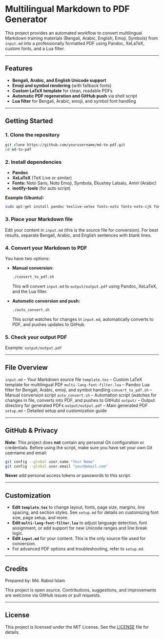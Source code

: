 
# Multilingual Markdown to PDF Generator

This project provides an automated workflow to convert multilingual Markdown training materials (Bengali, Arabic, English, Emoji, Symbols) from `input.md` into a professionally formatted PDF using Pandoc, XeLaTeX, custom fonts, and a Lua filter.

---


## Features

- **Bengali, Arabic, and English Unicode support**
- **Emoji and symbol rendering** (with fallback fonts)
- **Custom LaTeX template** for clean, readable PDFs
- **Automatic PDF regeneration and GitHub push** via shell script
- **Lua filter** for Bengali, Arabic, emoji, and symbol font handling

---

## Getting Started

### 1. Clone the repository

```sh
git clone https://github.com/yourusername/md-to-pdf.git
cd md-to-pdf
```


### 2. Install dependencies

- **Pandoc**
- **XeLaTeX** (TeX Live or similar)
- **Fonts:** Noto Sans, Noto Emoji, Symbola, Ekushey Lalsalu, Amiri (Arabic)
- **inotify-tools** (for auto script)

**Example (Ubuntu):**
```sh
sudo apt-get install pandoc texlive-xetex fonts-noto fonts-noto-cjk fonts-noto-color-emoji fonts-symbola inotify-tools
```


### 3. Place your Markdown file

Edit your content in `input.md` (this is the source file for conversion). For best results, separate Bengali, Arabic, and English sentences with blank lines.


### 4. Convert your Markdown to PDF

You have two options:

- **Manual conversion:**
	```sh
	./convert_to_pdf.sh
	```
	This will convert `input.md` to `output/output.pdf` using Pandoc, XeLaTeX, and the Lua filter.

- **Automatic conversion and push:**
	```sh
	./auto_convert.sh
	```
	This script watches for changes in `input.md`, automatically converts to PDF, and pushes updates to GitHub.


### 5. Check your output PDF

Example: `output/output.pdf`

---


## File Overview

`input.md` – Your Markdown source file
`template.tex` – Custom LaTeX template for multilingual PDF
`multi-lang-font-filter.lua` – Pandoc Lua filter for Bengali, Arabic, emoji, and symbol handling
`convert_to_pdf.sh` – Manual conversion script
`auto_convert.sh` – Automation script (watches for changes in file, converts into PDF, and pushes to GitHub)
`output/` – Output directory for generated PDFs
`output/output.pdf` – Main generated PDF
`setup.md` – Detailed setup and customization guide

---

## GitHub & Privacy

**Note:**
This project does **not** contain any personal Git configuration or credentials.
Before using the script, make sure you have set your own Git username and email:

```sh
git config --global user.name "Your Name"
git config --global user.email "your@email.com"
```

**Never** add personal access tokens or passwords to this script.

---


## Customization

- **Edit `template.tex`** to change layout, fonts, page size, margins, line spacing, and section styles. See `setup.md` for details on customizing font size, page setup, and more.
- **Edit `multi-lang-font-filter.lua`** to adjust language detection, font assignment, or add support for new Unicode ranges and line break logic.
- **Edit `input.md`** for your content. This is the only source file used for conversion.
- For advanced PDF options and troubleshooting, refer to `setup.md`.

---


## Credits


Prepared by: Md. Rabiul Islam

This project is open source. Contributions, suggestions, and improvements are welcome via GitHub issues or pull requests.

---


## License


This project is licensed under the MIT License. See the [LICENSE](LICENSE) file for details.
